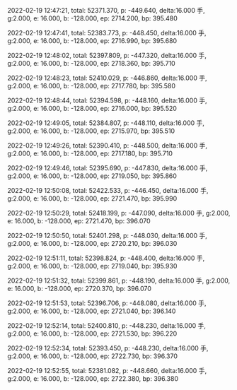 2022-02-19 12:47:21, total: 52371.370, p: -449.640, delta:16.000 手, g:2.000, e: 16.000, b: -128.000, ep: 2714.200, bp: 395.480

2022-02-19 12:47:41, total: 52383.773, p: -448.450, delta:16.000 手, g:2.000, e: 16.000, b: -128.000, ep: 2716.990, bp: 395.680

2022-02-19 12:48:02, total: 52397.809, p: -447.320, delta:16.000 手, g:2.000, e: 16.000, b: -128.000, ep: 2718.360, bp: 395.710

2022-02-19 12:48:23, total: 52410.029, p: -446.860, delta:16.000 手, g:2.000, e: 16.000, b: -128.000, ep: 2717.780, bp: 395.580

2022-02-19 12:48:44, total: 52394.598, p: -448.160, delta:16.000 手, g:2.000, e: 16.000, b: -128.000, ep: 2716.000, bp: 395.520

2022-02-19 12:49:05, total: 52384.807, p: -448.110, delta:16.000 手, g:2.000, e: 16.000, b: -128.000, ep: 2715.970, bp: 395.510

2022-02-19 12:49:26, total: 52390.410, p: -448.500, delta:16.000 手, g:2.000, e: 16.000, b: -128.000, ep: 2717.180, bp: 395.710

2022-02-19 12:49:46, total: 52395.690, p: -447.830, delta:16.000 手, g:2.000, e: 16.000, b: -128.000, ep: 2719.050, bp: 395.860

2022-02-19 12:50:08, total: 52422.533, p: -446.450, delta:16.000 手, g:2.000, e: 16.000, b: -128.000, ep: 2721.470, bp: 395.990

2022-02-19 12:50:29, total: 52418.199, p: -447.090, delta:16.000 手, g:2.000, e: 16.000, b: -128.000, ep: 2721.470, bp: 396.070

2022-02-19 12:50:50, total: 52401.298, p: -448.030, delta:16.000 手, g:2.000, e: 16.000, b: -128.000, ep: 2720.210, bp: 396.030

2022-02-19 12:51:11, total: 52398.824, p: -448.400, delta:16.000 手, g:2.000, e: 16.000, b: -128.000, ep: 2719.040, bp: 395.930

2022-02-19 12:51:32, total: 52399.861, p: -448.190, delta:16.000 手, g:2.000, e: 16.000, b: -128.000, ep: 2720.370, bp: 396.070

2022-02-19 12:51:53, total: 52396.706, p: -448.080, delta:16.000 手, g:2.000, e: 16.000, b: -128.000, ep: 2721.040, bp: 396.140

2022-02-19 12:52:14, total: 52400.810, p: -448.230, delta:16.000 手, g:2.000, e: 16.000, b: -128.000, ep: 2721.530, bp: 396.220

2022-02-19 12:52:34, total: 52393.450, p: -448.230, delta:16.000 手, g:2.000, e: 16.000, b: -128.000, ep: 2722.730, bp: 396.370

2022-02-19 12:52:55, total: 52381.082, p: -448.660, delta:16.000 手, g:2.000, e: 16.000, b: -128.000, ep: 2722.380, bp: 396.380
